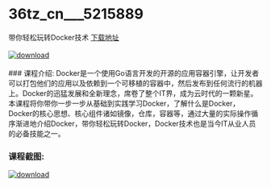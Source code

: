 # 36tz_cn___5215889
带你轻松玩转Docker技术
[下载地址](http://www.36tz.cn/article/5215889 "下载地址")
<br/></br>[![download](http://36tz.cn/muke_img/2020_10_2-86-300x195.png "下载地址")](http://www.36tz.cn/article/5215889 "下载地址")
<br/></br>### 课程介绍:
Docker是一个使用Go语言开发的开源的应用容器引擎，让开发者可以打包他们的应用以及依赖到一个可移植的容器中，然后发布到任何流行的机器上。Docker的迅猛发展和全新理念，席卷了整个IT界，成为云时代的一颗新星。
本课程将你带你一步一步从基础到实践学习Docker，了解什么是Docker，Docker的核心思想、核心组件诸如镜像，仓库，容器等，通过大量的实际操作循序渐进地介绍Docker，带你轻松玩转Docker，Docker技术也是当今IT从业人员的必备技能之一。

### 课程截图:
[![download](http://36tz.cn/muke_img/2020_10_1-91.png "下载地址")](http://www.36tz.cn/article/5215889 "下载地址")
